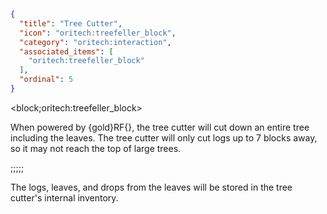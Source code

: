 ```json
{
  "title": "Tree Cutter",
  "icon": "oritech:treefeller_block",
  "category": "oritech:interaction",
  "associated_items": [
    "oritech:treefeller_block"
  ],
  "ordinal": 5
}
```

<block;oritech:treefeller_block>

When powered by {gold}RF{}, the tree cutter will cut down an entire tree including the leaves. The tree cutter will only cut logs up to 7 blocks away, so it may not reach the top of large trees.

;;;;;

The logs, leaves, and drops from the leaves will be stored in the tree cutter's internal inventory.